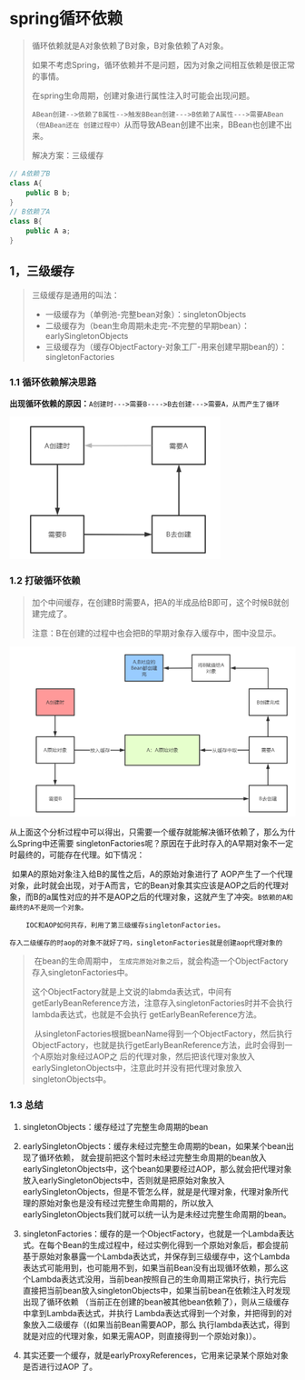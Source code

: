 # spring循环依赖

>   循环依赖就是A对象依赖了B对象，B对象依赖了A对象。
>
>   如果不考虑Spring，循环依赖并不是问题，因为对象之间相互依赖是很正常的事情。
>
>   在spring生命周期，创建对象进行属性注入时可能会出现问题。
>
>   `ABean创建-->依赖了B属性-->触发BBean创建--->B依赖了A属性--->需要ABean（但ABean还在 创建过程中）`从而导致ABean创建不出来，BBean也创建不出来。
>
>   解决方案：三级缓存

```java
// A依赖了B
class A{
	public B b;
}
// B依赖了A
class B{
	public A a;
}
```



## 1，三级缓存

>   三级缓存是通用的叫法：
>
>   *    一级缓存为（单例池-完整bean对象）：singletonObjects 
>   *   二级缓存为（bean生命周期未走完-不完整的早期bean）：earlySingletonObjects
>   *    三级缓存为（缓存ObjectFactory-对象工厂-用来创建早期bean的）：singletonFactories

### 1.1 循环依赖解决思路

**出现循环依赖的原因：**`A创建时--->需要B---->B去创建--->需要A，从而产生了循环`

<img src="asserts/image-20220312103224215.png" alt="image-20220312103224215" style="zoom:50%;" />

### 1.2 打破循环依赖

>   加个中间缓存，在创建B时需要A，把A的半成品给B即可，这个时候B就创建完成了。
>
>   注意：B在创建的过程中也会把B的早期对象存入缓存中，图中没显示。

<img src="asserts/image-20220312103346347.png" alt="image-20220312103346347" style="zoom: 67%;" />

​		从上面这个分析过程中可以得出，只需要一个缓存就能解决循环依赖了，那么为什么Spring中还需要 singletonFactories呢？原因在于此时存入的A早期对象不一定时最终的，可能存在代理。如下情况：

​		如果A的原始对象注入给B的属性之后，A的原始对象进行了 AOP产生了一个代理对象，此时就会出现，对于A而言，它的Bean对象其实应该是AOP之后的代理对 象，而B的a属性对应的并不是AOP之后的代理对象，这就产生了冲突。`B依赖的A和最终的A不是同一个对象。`

 		IOC和AOP如何共存，利用了第三级缓存singletonFactories。

​		`存入二级缓存的时aop的对象不就好了吗，singletonFactories就是创建aop代理对象的`

>   ​		在bean的生命周期中， `生成完原始对象之后`，就会构造一个ObjectFactory存入singletonFactories中。
>
>   ​	这个ObjectFactory就是上文说的labmda表达式，中间有getEarlyBeanReference方法，注意存入singletonFactories时并不会执行lambda表达式，也就是不会执行 getEarlyBeanReference方法。
>
>   ​		 从singletonFactories根据beanName得到一个ObjectFactory，然后执行 ObjectFactory，也就是执行getEarlyBeanReference方法，此时会得到一个A原始对象经过AOP之 后的代理对象，然后把该代理对象放入earlySingletonObjects中，注意此时并没有把代理对象放入 singletonObjects中。



### 1.3 总结

1.   singletonObjects：缓存经过了完整生命周期的bean
2.   earlySingletonObjects：缓存未经过完整生命周期的bean，如果某个bean出现了循环依赖， 就会提前把这个暂时未经过完整生命周期的bean放入earlySingletonObjects中，这个bean如果要经过AOP，那么就会把代理对象放入earlySingletonObjects中，否则就是把原始对象放入 earlySingletonObjects，但是不管怎么样，就是是代理对象，代理对象所代理的原始对象也是没有经过完整生命周期的，所以放入earlySingletonObjects我们就可以统一认为是未经过完整生命周期的bean。

3.   singletonFactories：缓存的是一个ObjectFactory，也就是一个Lambda表达式。在每个Bean的生成过程中，经过实例化得到一个原始对象后，都会提前基于原始对象暴露一个Lambda表达式，并保存到三级缓存中，这个Lambda表达式可能用到，也可能用不到，如果当前Bean没有出现循环依赖，那么这个Lambda表达式没用，当前bean按照自己的生命周期正常执行，执行完后 直接把当前bean放入singletonObjects中，如果当前bean在依赖注入时发现出现了循环依赖 （当前正在创建的bean被其他bean依赖了），则从三级缓存中拿到Lambda表达式，并执行 Lambda表达式得到一个对象，并把得到的对象放入二级缓存（(如果当前Bean需要AOP，那么 执行lambda表达式，得到就是对应的代理对象，如果无需AOP，则直接得到一个原始对象)）。
4.    其实还要一个缓存，就是earlyProxyReferences，它用来记录某个原始对象是否进行过AOP 了。

